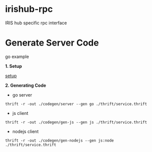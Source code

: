 # irishub-rpc
IRIS hub specific rpc interface

# Generate Server Code

go example

**1. Setup**

[setup](http://thrift-tutorial.readthedocs.io/en/latest/installation.html)

**2. Generating Code**

- go server

```
thrift -r -out ./codegen/server --gen go ./thrift/service.thrift
```

- js client

```
thrift -r -out ./codegen/gen-js --gen js ./thrift/service.thrift
```

- nodejs client

```
thrift -r -out ./codegen/gen-nodejs --gen js:node ./thrift/service.thrift
```

